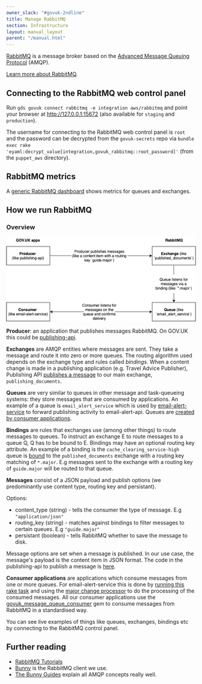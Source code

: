 ```yaml
---
owner_slack: "#govuk-2ndline"
title: Manage RabbitMQ
section: Infrastructure
layout: manual_layout
parent: "/manual.html"
---
```


[RabbitMQ][RabbitMQ] is a message broker based on the [Advanced Message Queuing
Protocol][AMQP] (AMQP).

[Learn more about RabbitMQ][rabbitmq_tutorial].

## Connecting to the RabbitMQ web control panel

Run `gds govuk connect rabbitmq -e integration aws/rabbitmq` and point your
browser at <http://127.0.0.1:15672> (also available for `staging` and `production`).

The username for connecting to the RabbitMQ web control panel is `root` and the password
can be decrypted from the `govuk-secrets` repo via `bundle exec rake 'eyaml:decrypt_value[integration,govuk_rabbitmq::root_password]'` (from the `puppet_aws` directory).

## RabbitMQ metrics

A [generic RabbitMQ dashboard][rabbitmq-dashboard] shows metrics for queues and exchanges.

## How we run RabbitMQ

### Overview

![A graph showing the message flow](images/rabbitmq_graph.png)

**Producer**: an application that publishes messages RabbitMQ. On GOV.UK this could
be [publishing-api](https://github.com/alphagov/publishing-api).

**Exchanges** are AMQP entities where messages are sent. They take a message
and route it into zero or more queues. The routing algorithm used depends on
the exchange type and rules called _bindings_.  When a content change is made
in a publishing application (e.g. Travel Advice Publisher), Publishing API
[publishes a message][publishing_api_publishes_message] to our main exchange,
`publishing_documents`.

**Queues** are very similar to queues in other message and task-queueing
systems: they store messages that are consumed by applications. An example of a
queue is `email_alert_service` which is used by
[email-alert-service][email-alert-service] to forward publishing activity to
email-alert-api. Queues are [created by consumer applications][create_queues].

**Bindings** are rules that exchanges use (among other things) to route
messages to queues. To instruct an exchange E to route messages to a queue Q, Q
has to be bound to E. Bindings may have an optional routing key attribute. An
example of a binding is the `cache_clearing_service-high` queue is
[bound][binding_config] to the `published_documents` exchange with a routing
key matching of `*.major`. E.g messages sent to the exchange with a routing key
of `guide.major` will be routed to that queue.

**Messages** consist of a JSON payload and publish options (we predominantly
use content type, routing key and persistant).

Options:

* content_type (string) - tells the consumer the type of message. E.g
  `"application/json"`
* routing_key (string) - matches against bindings to filter messages to certain
  queues. E.g `"guide.major"`
* persistant (boolean) - tells RabbitMQ whether to save the message to disk.

Message options are set when a message is published. In our use case, the
message's payload is the content item in JSON format. The code in the
publishing-api to publish a message is [here][publish_message_call].

**Consumer applications** are applications which consume messages from one or
more queues. For email-alert-service this is done by [running this rake
task][message_processors] and using the [major change
processor][major_message_processor] to do the processing of the consumed
messages. All our consumer applications use the
[govuk_message_queue_consumer][message_consumer] gem to consume messages from
RabbitMQ in a standardised way.

You can see live examples of things like queues, exchanges, bindings etc by
connecting to the RabbitMQ control panel.

## Further reading

* [RabbitMQ Tutorials](https://www.rabbitmq.com/getstarted.html)
* [Bunny](https://github.com/ruby-amqp/bunny) is the RabbitMQ client we use.
* [The Bunny Guides](http://rubybunny.info/articles/guides.html) explain all
  AMQP concepts really well.

[rabbitmq_tutorial]: https://www.rabbitmq.com/tutorials/tutorial-one-ruby.html
[RabbitMQ]: https://www.rabbitmq.com/
[AMQP]: https://www.rabbitmq.com/tutorials/amqp-concepts.html
[rabbitmq-dashboard]: https://grafana.blue.production.govuk.digital/dashboard/file/rabbitmq.json?refresh=10s&orgId=1
[rabbitmq_overview]: https://github.com/alphagov/govuk_message_queue_consumer#Nomenclature
[create_queues]: https://github.com/alphagov/email-alert-service/blob/f8485df2f0916285ade33a9cb1e4a7e73c2491ad/lib/tasks/message_queues.rake#L9
[publishing_api_publishes_message]: https://github.com/alphagov/publishing-api/blob/1d6bf06fcb74519b5c379f803ae1df65f93f74f7/lib/queue_publisher.rb#L26
[publish_message_call]: https://github.com/alphagov/publishing-api/blob/1d6bf06fcb74519b5c379f803ae1df65f93f74f7/lib/queue_publisher.rb#L73
[rabbit_config_rake]: https://github.com/alphagov/email-alert-service/blob/main/lib/tasks/message_queues.rake#L17
[rabbit_config_yml]: https://github.com/alphagov/email-alert-service/blob/f8485df2f0916285ade33a9cb1e4a7e73c2491ad/config/rabbitmq.yml
[message_processors]: https://github.com/alphagov/email-alert-service/blob/f8485df2f0916285ade33a9cb1e4a7e73c2491ad/lib/tasks/message_queues.rake#L21
[message_consumer]: https://github.com/alphagov/govuk_message_queue_consumer
[email-alert-service]: https://github.com/alphagov/email-alert-service
[major_message_processor]: https://github.com/alphagov/email-alert-service/blob/2ba8ecd982c2226158b528e5442b012639797d41/email_alert_service/models/major_change_message_processor.rb#L35P
[binding_config]: https://github.com/alphagov/govuk-puppet/blob/master/modules/govuk/manifests/apps/cache_clearing_service/rabbitmq.pp#L42-L48
